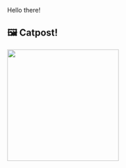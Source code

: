 Hello there!



## 🖼️ Catpost!

<sub>
    <img src="https://cdn2.thecatapi.com/images/bmk.jpg" height="256">
</sub>

